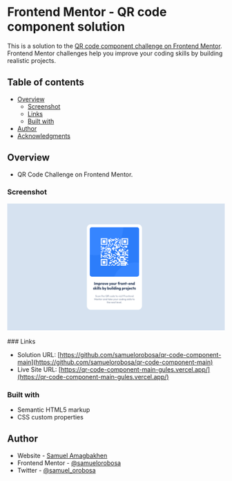 # Frontend Mentor - QR code component solution

This is a solution to the [QR code component challenge on Frontend Mentor](https://www.frontendmentor.io/challenges/qr-code-component-iux_sIO_H). Frontend Mentor challenges help you improve your coding skills by building realistic projects.

## Table of contents

- [Overview](#overview)
    - [Screenshot](#screenshot)
    - [Links](#links)
    - [Built with](#built-with)
- [Author](#author)
- [Acknowledgments](#acknowledgments)

## Overview
- QR Code Challenge on Frontend Mentor.
### Screenshot

<p>
    <img src="./assets/images/Screenshot 2022-06-10 at 05-00-26 Frontend Mentor QR code component.png"   alt="Screenshot"/>
</p>
### Links

- Solution URL: [https://github.com/samuelorobosa/qr-code-component-main](https://github.com/samuelorobosa/qr-code-component-main)
- Live Site URL: [https://qr-code-component-main-gules.vercel.app/](https://qr-code-component-main-gules.vercel.app/)

### Built with

- Semantic HTML5 markup
- CSS custom properties

## Author

- Website - [Samuel Amagbakhen](https://samuelorobosa.xyz/)
- Frontend Mentor - [@samuelorobosa](https://www.frontendmentor.io/profile/samuelorobosa)
- Twitter - [@samuel_orobosa](https://www.twitter.com/samuel_orobosa)
